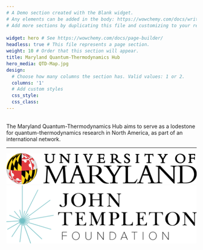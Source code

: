 ```yaml
---
# A Demo section created with the Blank widget.
# Any elements can be added in the body: https://wowchemy.com/docs/writing-markdown-latex/
# Add more sections by duplicating this file and customizing to your requirements.

widget: hero # See https://wowchemy.com/docs/page-builder/
headless: true # This file represents a page section.
weight: 10 # Order that this section will appear.
title: Maryland Quantum-Thermodynamics Hub
hero_media: QTD-Map.jpg
design:
  # Choose how many columns the section has. Valid values: 1 or 2.
  columns: '1'
  # Add custom styles
  css_style:
  css_class:
---
```


<br>
The Maryland Quantum-Thermodynamics Hub aims to serve as a lodestone for quantum-thermodynamics research in North America, as part of an international network.

---

<section class="logo-list">
    <div class="container">
        <div class="row">
            <div class="col-lg-6 col-md-6 col-6">
                <a href="#"><img src="/uploads/umd_logo-university-of-maryland.png" class="img-fluid" alt="UMD Logo"></a>
            </div>
            <div class="col-lg-6 col-md-6 col-6">
                <a href="#"><img src="/uploads/JTF-Logo-Modified.png" class="img-fluid" alt="Templeton Foundation Logo"></a>
            </div>
        </div>
    </div>
</section>